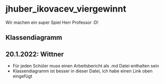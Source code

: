# jhuber_ikovacev_viergewinnt
Wir machen ein super Spiel Herr Professor :D!

## Klassendiagramm


## 20.1.2022: Wittner 
* Für jeden Schüler muss einen Arbeitsbericht als .md Datei enthalten sein 
* Klassendiagramm ist besser in dieser Datei, ich habe einen Link oben eingefügt 
